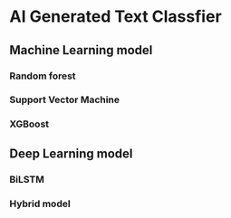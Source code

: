 # AI Generated Text Classfier
## Machine Learning model
### Random forest
### Support Vector Machine
### XGBoost

## Deep Learning model
### BiLSTM
### Hybrid model
